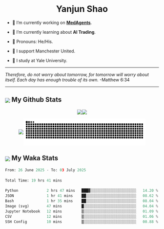 

<h1 align="center">Yanjun Shao</h1>

- 🐒 I’m currently working on **[MedAgents](https://github.com/gersteinlab/MedAgents)**.

- 🦧 I’m currently learning about **AI Trading**.

- 🦍 Pronouns: He/His.

- 👹 I support Manchester United.

- 🐶 I study at Yale University.

---

<i> Therefore, do not worry about tomorrow, for tomorrow will worry about itself. Each day has enough trouble of its own. </i> -Matthew 6:34

---

<h2><img src="https://emojis.slackmojis.com/emojis/images/1579216111/7550/pikachu_wave.gif?1579216111" align="center" width="28" /> My Github Stats</h2>

<p align="center"><img align="center" src = "https://github-readme-stats.vercel.app/api?username=super-dainiu&show_icons=true&count_private=true&theme=tokyonight&hide=issues&line_height=30" width="400px"><img align="center" src = "https://github-readme-streak-stats.herokuapp.com/?user=super-dainiu&theme=tokyonight" width="400px"></p>

<p align="center"><img align="center" width="400px" src="https://github-readme-stats.vercel.app/api/top-langs/?username=super-dainiu&layout=compact&theme=tokyonight&hide=html,tex,jupyter%20notebook"><img align="center" width="400px" src="https://github.com/super-dainiu/super-dainiu/blob/output/github-contribution-grid-snake.svg"></p>

<h2><img src="https://emojis.slackmojis.com/emojis/images/1579216111/7550/pikachu_wave.gif?1579216111" align="center" width="28" /> My Waka Stats</h2>

<!--START_SECTION:waka-->

```python
From: 26 June 2025 - To: 03 July 2025

Total Time: 19 hrs 41 mins

Python             2 hrs 47 mins   ███▓░░░░░░░░░░░░░░░░░░░░░   14.20 %
JSON               1 hr 41 mins    ██░░░░░░░░░░░░░░░░░░░░░░░   08.62 %
Bash               1 hr 35 mins    ██░░░░░░░░░░░░░░░░░░░░░░░   08.04 %
Image (svg)        47 mins         █░░░░░░░░░░░░░░░░░░░░░░░░   04.04 %
Jupyter Notebook   12 mins         ▒░░░░░░░░░░░░░░░░░░░░░░░░   01.09 %
CSV                12 mins         ▒░░░░░░░░░░░░░░░░░░░░░░░░   01.06 %
SSH Config         10 mins         ▒░░░░░░░░░░░░░░░░░░░░░░░░   00.88 %
```

<!--END_SECTION:waka-->

